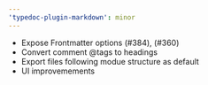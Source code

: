 ```yaml
---
'typedoc-plugin-markdown': minor
---
```


- Expose Frontmatter options (#384), (#360)
- Convert comment @tags to headings
- Export files following modue structure as default
- UI improvemements
